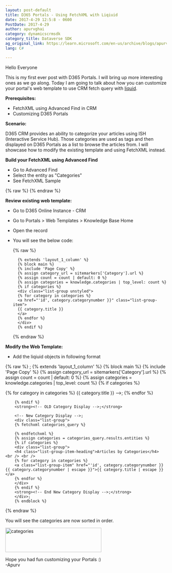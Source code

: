 ```yaml
---
layout: post-default
title: D365 Portals - Using FetchXML with Liqiuid
date: 2017-4-29 12:5:8 - 0600
PostDate: 2017-4-29
author: apurvghai
category: dynamicscrmsdk
category_title: Dataverse SDK
ag_original_link: https://learn.microsoft.com/en-us/archive/blogs/apurvghai/d365-portals-using-fetchxml-with-liqiuid
lang: C#

---
```

Hello Everyone

This is my first ever post with D365 Portals. I will bring up more interesting ones as we go along. Today I am going to talk about how you can customize your portal's web template to use CRM fetch query with <a href="https://www.microsoft.com/en-us/dynamics/crm-setup-and-administration/liquid-objects.aspx">liquid</a>.

<strong>Prerequisites:</strong>
<ul>
 	<li>FetchXML using Advanced Find in CRM</li>
 	<li>Customizing D365 Portals</li>
</ul>
<strong>Scenario:</strong>

D365 CRM provides an ability to categorize your articles using ISH (Interactive Service Hub). Those categories are used as tags and then displayed on D365 Portals as a list to browse the articles from. I will showcase how to modify the existing template and using FetchXML instead.

<strong>Build your FetchXML using Advanced Find</strong>
<ul>
 	<li>Go to Advanced Find</li>
 	<li>Select the entity as "Categories"</li>
 	<li>See FetchXML Sample</li>
</ul>
	{% raw %}
		<fetch mapping="logical" returntotalrecordcount="true" count="{{ count }}">
		<entity name="category">
		<attribute name="categorynumber" />
		<attribute name="title" />
		<attribute name="createdon" />
		<attribute name="categoryid" />
		<order descending="false" attribute="title" />
		</entity>
		</fetch>
	{% endraw %}

**Review existing web template:**

- Go to D365 Online Instance - CRM
- Go to Portals > Web Templates > Knowledge Base Home
- Open the record
- You will see the below code:

	{% raw %}
	
		{% extends 'layout_1_column' %}
		{% block main %}
		{% include 'Page Copy' %}
		{% assign category_url = sitemarkers['Category'].url %}
		{% assign count = count | default: 0 %}
		{% assign categories = knowledge.categories | top_level: count %}
		{% if categories %}
		<div class="list-group unstyled">
		{% for category in categories %}
		<a href="'id', category.categorynumber }}" class="list-group-item">
		{{ category.title }}
		</a>
		{% endfor %}
		</div>
		{% endif %}
	
	{% endraw %}

**Modify the Web Template:**
 - Add the liqiuid objects in following format

<!-- New Category Display -->

{% raw %}
		<!-- OLD Category Display -->;
		{% extends 'layout_1_column' %}
		{% block main %}
		{% include 'Page Copy' %}
		{% assign category_url = sitemarkers['Category'].url %}
		{% assign count = count | default: 0 %}
		{% assign categories = knowledge.categories | top_level: count %}
		{% if categories %}
		<div class="list-group unstyled">
		{% for category in categories %}
		<!-- <a href="'id', category.categorynumber }}" class="list-group-item">-->
		{{ category.title }}
		</a> -->;
		{% endfor %}
		</div>

		{% endif %}
		<strong><!-- OLD Category Display -->;</strong>

		<!-- New Category Display -->;
		<div class="list-group">
		{% fetchxml categories_query %}

		{% endfetchxml %}
		{% assign categories = categories_query.results.entities %}
		{% if categories %}
		<div class="list-group">
		<h4 class="list-group-item-heading">Articles by Categories</h4> <br /> <br />
		{% for category in categories %}
		<a class="list-group-item" href="'id', category.categorynumber }}{{ category.categorynumber | escape }}">{{ category.title | escape }}</a>
		{% endfor %}
		</div>
		{% endif %}
		<strong><!-- End New Category Display -->;</strong>
		</div>;
		{% endblock %}

{% endraw %}


You will see the categories are now sorted in order.

<a href="http://apurvghai.files.wordpress.com/2017/04/categories.png"><img src="https://msdnshared.blob.core.windows.net/media/2017/04/Categories-300x76.png" alt="categories" width="300" height="76" class="alignleft size-medium wp-image-715" /></a>

Hope you had fun customizing your Portals :)
<br/>
-Apurv
